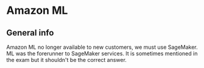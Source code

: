 # Amazon ML

## General info

Amazon ML no longer available to new customers, we must use SageMaker. ML was the forerunner to SageMaker services. 
It is sometimes mentioned in the exam but it shouldn't be the correct answer.